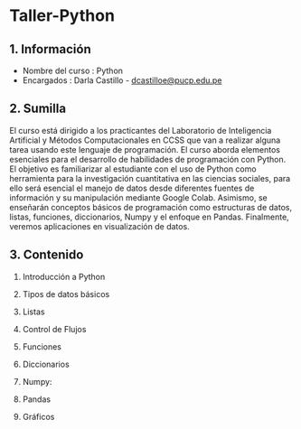 # Taller-Python
## 1. Información
- Nombre del curso : Python
- Encargados :  Darla Castillo - dcastilloe@pucp.edu.pe

## 2. Sumilla
El curso está dirigido a los practicantes del Laboratorio de Inteligencia Artificial y Métodos Computacionales en CCSS que van a realizar alguna tarea usando este lenguaje de programación. El curso aborda elementos esenciales para el desarrollo de habilidades de programación con Python. El objetivo es familiarizar al estudiante con el uso de Python como herramienta para la investigación cuantitativa en las ciencias sociales, para ello será esencial el manejo de datos desde diferentes fuentes de información y su manipulación mediante Google Colab. Asimismo, se enseñarán conceptos básicos de programación como estructuras de datos, listas, funciones, diccionarios, Numpy y el enfoque en Pandas. Finalmente, veremos aplicaciones en visualización de datos.

## 3. Contenido 
1.  Introducción a Python 
2. Tipos de datos básicos
3.  Listas

4. Control de Flujos
5. Funciones
6. Diccionarios

7. Numpy:

8. Pandas


9. Gráficos 


